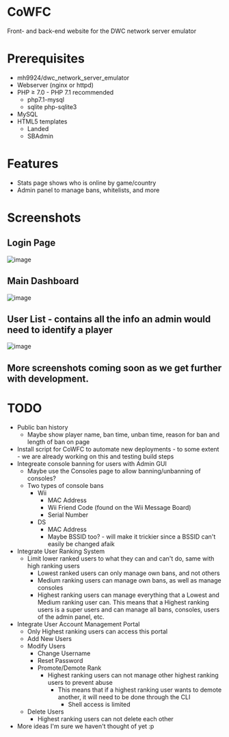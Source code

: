 # CoWFC
Front- and back-end website for the DWC network server emulator

# Prerequisites
- mh9924/dwc\_network\_server\_emulator
- Webserver (nginx or httpd)
- PHP ≥ 7.0 - PHP 7.1 recommended
  - php7.1-mysql
  - sqlite php-sqlite3
- MySQL
- HTML5 templates
  - Landed
  - SBAdmin

# Features
- Stats page shows who is online by game/country
- Admin panel to manage bans, whitelists, and more

# Screenshots

## Login Page
![image](https://user-images.githubusercontent.com/10158714/30234202-09416e82-94c9-11e7-94ac-8aa6e8bf550d.png)
## Main Dashboard
![image](https://user-images.githubusercontent.com/10158714/30234212-212eadf2-94c9-11e7-8b01-24c10f67ce7a.png)
## User List - contains all the info an admin would need to identify a player
![image](https://user-images.githubusercontent.com/10158714/30234228-3f4ed5b4-94c9-11e7-814c-26d892d29707.png)

## More screenshots coming soon as we get further with development.

# TODO
- Public ban history
  - Maybe show player name, ban time, unban time, reason for ban and length of ban on page
- Install script for CoWFC to automate new deployments - to some extent - we are already working on this and testing build steps
- Integreate console banning for users with Admin GUI
  - Maybe use the Consoles page to allow banning/unbanning of consoles?
  - Two types of console bans
    - Wii
      - MAC Address
      - Wii Friend Code (found on the Wii Message Board)
      - Serial Number
    - DS
      - MAC Address
      - Maybe BSSID too? - will make it trickier since a BSSID can't easily be changed afaik
- Integrate User Ranking System
  - Limit lower ranked users to what they can and can't do, same with high ranking users
    - Lowest ranked users can only manage own bans, and not others
    - Medium ranking users can manage own bans, as well as manage consoles
    - Highest ranking users can manage everything that a Lowest and Medium ranking user can. This means that a Highest ranking users is a super users and can manage all bans, consoles, users of the admin panel, etc.
- Integrate User Account Management Portal
  - Only Highest ranking users can access this portal
  - Add New Users
  - Modify Users
    - Change Username
    - Reset Password
    - Promote/Demote Rank
      - Highest ranking users can not manage other highest ranking users to prevent abuse
        - This means that if a highest ranking user wants to demote another, it will need to be done through the CLI
          - Shell access is limited
  - Delete Users
    - Highest ranking users can not delete each other
- More ideas I'm sure we haven't thought of yet :p
